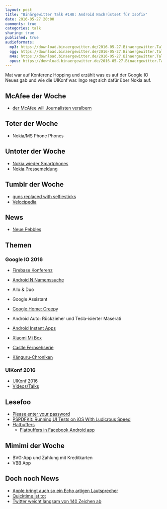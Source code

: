 ```yaml
---
layout: post
title: "Binärgewitter Talk #148: Android Nachrüstset für Isofix"
date: 2016-05-27 20:00
comments: true
categories: talk
sharing: true
published: true
audioformats:
  mp3: https://download.binaergewitter.de/2016-05-27.Binaergewitter.Talk.148.mp3
  ogg: https://download.binaergewitter.de/2016-05-27.Binaergewitter.Talk.148.ogg
  m4a: https://download.binaergewitter.de/2016-05-27.Binaergewitter.Talk.148.m4a
  opus: https://download.binaergewitter.de/2016-05-27.Binaergewitter.Talk.148.opus
---
```

Mat war auf Konferenz Hopping und erzählt was es auf der Google IO Neues gab und wie die UIKonf war. Ingo regt sich dafür über Nokia auf.

## McAfee der Woche
- [der McAfee will Journalisten veralbern](http://gizmodo.com/john-mcafee-apparently-tried-to-trick-reporters-into-th-1776765480)

## Toter der Woche
* Nokia/MS Phone Phones

## Untoter der Woche
* [Nokia wieder Smartphones](http://winfuture.de/news,91157.html)
* [Nokia Pressemeldung](http://company.nokia.com/en/our-businesses/nokia-technologies/hello-again)


## Tumblr der Woche
- [guns replaced with selfiesticks](http://gunsreplacedwithselfiesticks.tumblr.com/)
- [Velocipedia](https://www.behance.net/gallery/35437979/Velocipedia)

## News
- [Neue Pebbles](http://www.pro-linux.de/news/1/23591/pebble-plant-neue-produkte-pebble-2-time-2-und-core.html)

## Themen

### Google IO 2016
- [Firebase Konferenz](https://firebase.googleblog.com/2016/05/firebase-expands-to-become-unified-app-platform.html?m=1)
- [Android N Namenssuche](https://www.android.com/versions/name-n/)
- Allo & Duo
- Google Assistant
- [Google Home: Creepy](https://home.google.com/)
- Android Auto: Rückzieher und Tesla-isierter Maserati
- [Android Instant Apps](https://developer.android.com/topic/instant-apps/index.html)
- [Xiaomi Mi Box](http://www.mi.com/en/mibox/)

- [Castle Fernsehserie](https://de.wikipedia.org/wiki/Castle_\(Fernsehserie\))
- [Känguru-Chroniken](http://www.amazon.de/gp/product/3548372570/ref=as_li_tl?ie=UTF8&camp=1638&creative=19454&creativeASIN=3548372570&linkCode=as2&tag=trektrip)

### UIKonf 2016
- [UIKonf 2016](http://uikonf.com)
- [Videos/Talks](https://www.youtube.com/channel/UC0t-zx5Gnj05dVb9AOEsMKA)

## Lesefoo

- [Please enter your password](http://unexpectederror.net/please-enter-your-password)
- [PSPDFKit: Running UI Tests on iOS With Ludicrous Speed](https://pspdfkit.com/blog/2016/running-ui-tests-with-ludicrous-speed/)
- [Flatbuffers](https://google.github.io/flatbuffers/)
    * [Flatbuffers in Facebook Android app](https://code.facebook.com/posts/872547912839369/improving-facebook-s-performance-on-android-with-flatbuffers/)

## Mimimi der Woche
- BVG-App und Zahlung mit Kreditkarten
- VBB App

## Doch noch News
- [Apple bringt auch so ein Echo artigen Lautsprecher](
http://www.heise.de/newsticker/meldung/Apple-plant-angeblich-Siri-SDK-und-Lautsprecher-mit-Sprachassistenz-3217664.html)
- [Quicktime ist tot](http://www.heise.de/security/meldung/QuickTime-unter-Windows-deinstallieren-jetzt-3175518.html)
- [Twitter weicht langsam von 140 Zeichen ab](https://de.nachrichten.yahoo.com/twitter-rechnet-links-und-nutzernamen-aus-zeichenzahl-heraus-142258010--finance.html)

